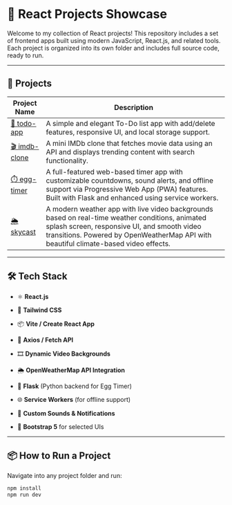 # 🚀 React Projects Showcase

Welcome to my collection of React projects! This repository includes a set of frontend apps built using modern JavaScript, React.js, and related tools. Each project is organized into its own folder and includes full source code, ready to run.

---

## 📁 Projects

| Project Name | Description |
|--------------|-------------|
| [🎯 todo-app](./todo-app) | A simple and elegant To-Do list app with add/delete features, responsive UI, and local storage support. |
| [🎬 imdb-clone](./imdb-clone) | A mini IMDb clone that fetches movie data using an API and displays trending content with search functionality. |
| [⏱️ egg-timer](./egg-timer) | A full-featured web-based timer app with customizable countdowns, sound alerts, and offline support via Progressive Web App (PWA) features. Built with Flask and enhanced using service workers.|
| [🌦️ skycast](./skycast) | A modern weather app with live video backgrounds based on real-time weather conditions, animated splash screen, responsive UI, and smooth video transitions. Powered by OpenWeatherMap API with beautiful climate-based video effects. |

---

## 🛠 Tech Stack

- ⚛️ **React.js**
- 🎨 **Tailwind CSS**
- 📦 **Vite / Create React App**
- 🔗 **Axios / Fetch API**
- 🎞 **Dynamic Video Backgrounds**
- 🌦️ **OpenWeatherMap API Integration**

- 🐍 **Flask** (Python backend for Egg Timer)
- 🌐 **Service Workers** (for offline support)
- 🔔 **Custom Sounds & Notifications**
- 🎨 **Bootstrap 5** for selected UIs

---

## 📦 How to Run a Project

Navigate into any project folder and run:

```bash
npm install
npm run dev
